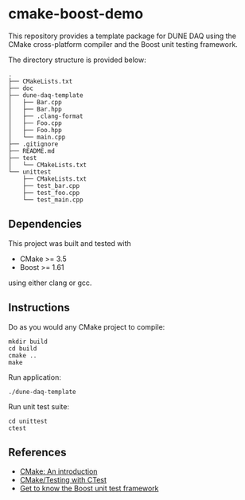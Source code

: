 cmake-boost-demo
================

This repository provides a template package for DUNE DAQ using the CMake
cross-platform compiler and the Boost unit testing framework.

The directory structure is provided below:

```
.
├── CMakeLists.txt
├── doc
├── dune-daq-template
│   ├── Bar.cpp
│   ├── Bar.hpp
│   ├── .clang-format
│   ├── Foo.cpp
│   ├── Foo.hpp
│   └── main.cpp
├── .gitignore
├── README.md
├── test
│   └── CMakeLists.txt
└── unittest
    ├── CMakeLists.txt
    ├── test_bar.cpp
    ├── test_foo.cpp
    └── test_main.cpp

```

## Dependencies

This project was built and tested with 

* CMake >= 3.5
* Boost >= 1.61

using either clang or gcc.

## Instructions

Do as you would any CMake project to compile:

```
mkdir build
cd build
cmake ..
make
```

Run application:

```
./dune-daq-template
```

Run unit test suite:

```
cd unittest
ctest
```

## References

* [CMake: An introduction](https://www.cs.swarthmore.edu/~adanner/tips/cmake.php)
* [CMake/Testing with CTest](https://cmake.org/Wiki/CMake/Testing_With_CTest)
* [Get to know the Boost unit test framework](http://www.ibm.com/developerworks/aix/library/au-ctools1_boost/index.html)

